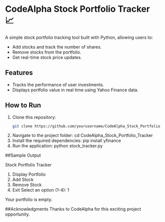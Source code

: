 # CodeAlpha Stock Portfolio Tracker 📈

A simple stock portfolio tracking tool built with Python, allowing users to:
- Add stocks and track the number of shares.
- Remove stocks from the portfolio.
- Get real-time stock price updates.

## Features
- Tracks the performance of user investments.
- Displays portfolio value in real time using Yahoo Finance data.

## How to Run
1. Clone this repository:
   ```bash
   git clone https://github.com/yourusername/CodeAlpha_Stock_Portfolio_Tracker.git
2. Navigate to the project folder: cd CodeAlpha_Stock_Portfolio_Tracker
3. Install the required dependencies: pip install yfinance
4. Run the application: python stock_tracker.py

##Sample Output

Stock Portfolio Tracker
1. Display Portfolio
2. Add Stock
3. Remove Stock
4. Exit
Select an option (1-4): 1

Your portfolio is empty.

##Acknowledgments
Thanks to CodeAlpha for this exciting project opportunity.


